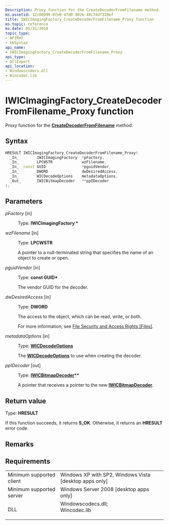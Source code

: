 ```yaml
---
Description: Proxy function for the CreateDecoderFromFilename method.
ms.assetid: 12c60899-0fe0-47d0-9026-48c74df328ef
title: IWICImagingFactory_CreateDecoderFromFilename_Proxy function
ms.topic: reference
ms.date: 05/31/2018
topic_type: 
- APIRef
- kbSyntax
api_name: 
- IWICImagingFactory_CreateDecoderFromFilename_Proxy
api_type: 
- DllExport
api_location: 
- Windowscodecs.dll
- Wincodec.lib
---
```


# IWICImagingFactory\_CreateDecoderFromFilename\_Proxy function

Proxy function for the [**CreateDecoderFromFilename**](/windows/desktop/api/Wincodec/nf-wincodec-iwicimagingfactory-createdecoderfromfilename) method.

## Syntax


```C++
HRESULT IWICImagingFactory_CreateDecoderFromFilename_Proxy(
  _In_        IWICImagingFactory  *pFactory,
  _In_        LPCWSTR             wzFilename,
  _In_  const GUID                *pguidVendor,
  _In_        DWORD               dwDesiredAccess,
  _In_        WICDecodeOptions    metadataOptions,
  _Out_       IWICBitmapDecoder   **ppIDecoder
);
```



## Parameters

<dl> <dt>

*pFactory* \[in\]
</dt> <dd>

Type: **IWICImagingFactory \***

</dd> <dt>

*wzFilename* \[in\]
</dt> <dd>

Type: **LPCWSTR**

A pointer to a null-terminated string that specifies the name of an object to create or open.

</dd> <dt>

*pguidVendor* \[in\]
</dt> <dd>

Type: **const GUID\***

The vendor GUID for the decoder.

</dd> <dt>

*dwDesiredAccess* \[in\]
</dt> <dd>

Type: **DWORD**

The access to the object, which can be read, write, or both.

For more information, see [File Security and Access Rights \[Files\]](https://msdn.microsoft.com/library/Aa364399(VS.85).aspx).

</dd> <dt>

*metadataOptions* \[in\]
</dt> <dd>

Type: **[**WICDecodeOptions**](/windows/desktop/api/Wincodec/ne-wincodec-wicdecodeoptions)**

The [**WICDecodeOptions**](/windows/desktop/api/Wincodec/ne-wincodec-wicdecodeoptions) to use when creating the decoder.

</dd> <dt>

*ppIDecoder* \[out\]
</dt> <dd>

Type: **[**IWICBitmapDecoder**](/windows/desktop/api/Wincodec/nn-wincodec-iwicbitmapdecoder)\*\***

A pointer that receives a pointer to the new [**IWICBitmapDecoder**](/windows/desktop/api/Wincodec/nn-wincodec-iwicbitmapdecoder).

</dd> </dl>

## Return value

Type: **HRESULT**

If this function succeeds, it returns **S\_OK**. Otherwise, it returns an **HRESULT** error code.

## Remarks

## Requirements



|                                     |                                                                                                                                                                  |
|-------------------------------------|------------------------------------------------------------------------------------------------------------------------------------------------------------------|
| Minimum supported client<br/> | Windows XP with SP2, Windows Vista \[desktop apps only\]<br/>                                                                                              |
| Minimum supported server<br/> | Windows Server 2008 \[desktop apps only\]<br/>                                                                                                             |
| DLL<br/>                      | <dl> <dt>Windowscodecs.dll; </dt> <dt>Wincodec.lib</dt> </dl> |



 

 




